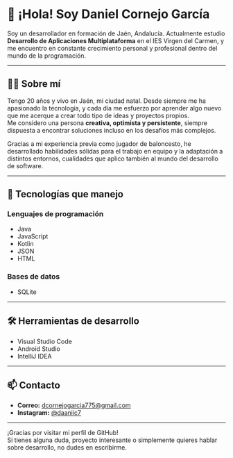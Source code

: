 # 👋 ¡Hola! Soy Daniel Cornejo García

Soy un desarrollador en formación de Jaén, Andalucía. Actualmente estudio **Desarrollo de Aplicaciones Multiplataforma** en el IES Virgen del Carmen, y me encuentro en constante crecimiento personal y profesional dentro del mundo de la programación.

---

## 🧑‍💻 Sobre mí

Tengo 20 años y vivo en Jaén, mi ciudad natal. Desde siempre me ha apasionado la tecnología, y cada día me esfuerzo por aprender algo nuevo que me acerque a crear todo tipo de ideas y proyectos propios.  
Me considero una persona **creativa, optimista y persistente**, siempre dispuesta a encontrar soluciones incluso en los desafíos más complejos.

Gracias a mi experiencia previa como jugador de baloncesto, he desarrollado habilidades sólidas para el trabajo en equipo y la adaptación a distintos entornos, cualidades que aplico también al mundo del desarrollo de software.

---

## 🚀 Tecnologías que manejo

### Lenguajes de programación
- Java
- JavaScript
- Kotlin
- JSON
- HTML

### Bases de datos
- SQLite

---

## 🛠️ Herramientas de desarrollo

- Visual Studio Code
- Android Studio
- IntelliJ IDEA

---

## 📫 Contacto

- **Correo:** dcornejogarcia775@gmail.com  
- **Instagram:** [@daaniic7](https://instagram.com/daaniic7)

---

¡Gracias por visitar mi perfil de GitHub!  
Si tienes alguna duda, proyecto interesante o simplemente quieres hablar sobre desarrollo, no dudes en escribirme.
